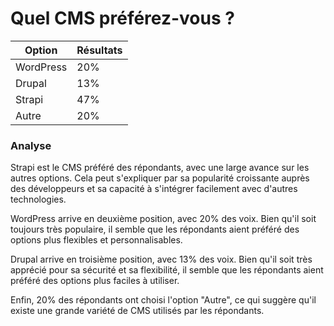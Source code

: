 # Quel CMS préférez-vous ?

| Option    | Résultats |
| --------- | --------- |
| WordPress | 20%       |
| Drupal    | 13%       |
| Strapi    | 47%       |
| Autre     | 20%       |

### Analyse

Strapi est le CMS préféré des répondants, avec une large avance sur les autres options. Cela peut s'expliquer par sa popularité croissante auprès des développeurs et sa capacité à s'intégrer facilement avec d'autres technologies.

WordPress arrive en deuxième position, avec 20% des voix. Bien qu'il soit toujours très populaire, il semble que les répondants aient préféré des options plus flexibles et personnalisables.

Drupal arrive en troisième position, avec 13% des voix. Bien qu'il soit très apprécié pour sa sécurité et sa flexibilité, il semble que les répondants aient préféré des options plus faciles à utiliser.

Enfin, 20% des répondants ont choisi l'option "Autre", ce qui suggère qu'il existe une grande variété de CMS utilisés par les répondants.
